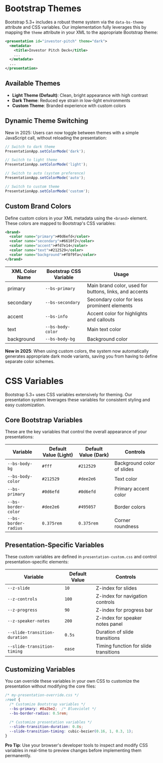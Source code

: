 # Bootstrap Themes

Bootstrap 5.3+ includes a robust theme system via the `data-bs-theme` attribute and CSS variables. Our implementation fully leverages this by mapping the `theme` attribute in your XML to the appropriate Bootstrap theme:

```xml
<presentation id="investor-pitch" theme="dark">
  <metadata>
    <title>Investor Pitch Deck</title>
    ...
  </metadata>
  ...
</presentation>
```

## Available Themes

- **Light Theme (Default)**: Clean, bright appearance with high contrast
- **Dark Theme**: Reduced eye strain in low-light environments
- **Custom Theme**: Branded experience with custom colors

## Dynamic Theme Switching

New in 2025: Users can now toggle between themes with a simple JavaScript call, without reloading the presentation:

```javascript
// Switch to dark theme
PresentationApp.setColorMode('dark');

// Switch to light theme
PresentationApp.setColorMode('light');

// Switch to auto (system preference)
PresentationApp.setColorMode('auto');

// Switch to custom theme
PresentationApp.setColorMode('custom');
```

## Custom Brand Colors

Define custom colors in your XML metadata using the `<brand>` element. These colors are mapped to Bootstrap's CSS variables:

```xml
<brand>
  <color name="primary">#0d6efd</color>
  <color name="secondary">#6610f2</color>
  <color name="accent">#fd7e14</color>
  <color name="text">#212529</color>
  <color name="background">#f8f9fa</color>
</brand>
```

| XML Color Name | Bootstrap CSS Variable | Usage |
|----------------|------------------------|-------|
| primary | `--bs-primary` | Main brand color, used for buttons, links, and accents |
| secondary | `--bs-secondary` | Secondary color for less prominent elements |
| accent | `--bs-info` | Accent color for highlights and callouts |
| text | `--bs-body-color` | Main text color |
| background | `--bs-body-bg` | Background color |

**New in 2025**: When using custom colors, the system now automatically generates appropriate dark mode variants, saving you from having to define separate color schemes.

# CSS Variables

Bootstrap 5.3+ uses CSS variables extensively for theming. Our presentation system leverages these variables for consistent styling and easy customization.

## Core Bootstrap Variables

These are the key variables that control the overall appearance of your presentations:

| Variable | Default Value (Light) | Default Value (Dark) | Controls |
|----------|---------------------|---------------------|----------|
| `--bs-body-bg` | `#fff` | `#212529` | Background color of slides |
| `--bs-body-color` | `#212529` | `#dee2e6` | Text color |
| `--bs-primary` | `#0d6efd` | `#0d6efd` | Primary accent color |
| `--bs-border-color` | `#dee2e6` | `#495057` | Border colors |
| `--bs-border-radius` | `0.375rem` | `0.375rem` | Corner roundness |

## Presentation-Specific Variables

These custom variables are defined in `presentation-custom.css` and control presentation-specific elements:

| Variable | Default Value | Controls |
|----------|---------------|----------|
| `--z-slide` | `10` | Z-index for slides |
| `--z-controls` | `100` | Z-index for navigation controls |
| `--z-progress` | `90` | Z-index for progress bar |
| `--z-speaker-notes` | `200` | Z-index for speaker notes panel |
| `--slide-transition-duration` | `0.5s` | Duration of slide transitions |
| `--slide-transition-timing` | `ease` | Timing function for slide transitions |

## Customizing Variables

You can override these variables in your own CSS to customize the presentation without modifying the core files:

```css
/* my-presentation-override.css */
:root {
  /* Customize Bootstrap variables */
  --bs-primary: #8a2be2;  /* Blueviolet */
  --bs-border-radius: 0.5rem;
  
  /* Customize presentation variables */
  --slide-transition-duration: 0.8s;
  --slide-transition-timing: cubic-bezier(0.16, 1, 0.3, 1);
}
```

**Pro Tip**: Use your browser's developer tools to inspect and modify CSS variables in real-time to preview changes before implementing them permanently.
